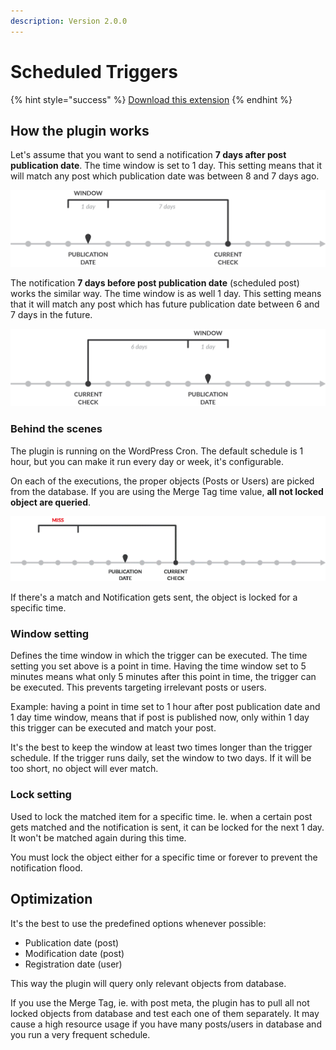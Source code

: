 ```yaml
---
description: Version 2.0.0
---
```


# Scheduled Triggers

{% hint style="success" %}
[Download this extension](https://bracketspace.com/downloads/notification-scheduled-triggers/)
{% endhint %}

## How the plugin works

Let's assume that you want to send a notification **7 days after post publication date**. The time window is set to 1 day. This setting means that it will match any post which publication date was between 8 and 7 days ago.

![The timeline. Each gray dot stands for the scheduled check \(default: 1 hour\)](../.gitbook/assets/scheduled-triggers-after-static.png)



The notification **7 days before post publication date** \(scheduled post\) works the similar way. The time window is as well 1 day. This setting means that it will match any post which has future publication date between 6 and 7 days in the future.

![The timelime](../.gitbook/assets/scheduled-triggers-before-static.png)

### Behind the scenes

The plugin is running on the WordPress Cron. The default schedule is 1 hour, but you can make it run every day or week, it's configurable.

On each of the executions, the proper objects \(Posts or Users\) are picked from the database. If you are using the Merge Tag time value, **all not locked object are queried**.

![Schedule running and matching an object](../.gitbook/assets/scheduled-triggers.gif)

If there's a match and Notification gets sent, the object is locked for a specific time. 

### Window setting

Defines the time window in which the trigger can be executed. The time setting you set above is a point in time. Having the time window set to 5 minutes means what only 5 minutes after this point in time, the trigger can be executed. This prevents targeting irrelevant posts or users.

Example: having a point in time set to 1 hour after post publication date and 1 day time window, means that if post is published now, only within 1 day this trigger can be executed and match your post.

It's the best to keep the window at least two times longer than the trigger schedule. If the trigger runs daily, set the window to two days. If it will be too short, no object will ever match.

### Lock setting

Used to lock the matched item for a specific time. Ie. when a certain post gets matched and the notification is sent, it can be locked for the next 1 day. It won't be matched again during this time.

You must lock the object either for a specific time or forever to prevent the notification flood.

## Optimization

It's the best to use the predefined options whenever possible:

* Publication date \(post\)
* Modification date \(post\)
* Registration date \(user\)

This way the plugin will query only relevant objects from database.

If you use the Merge Tag, ie. with post meta, the plugin has to pull all not locked objects from database and test each one of them separately. It may cause a high resource usage if you have many posts/users in database and you run a very frequent schedule.

